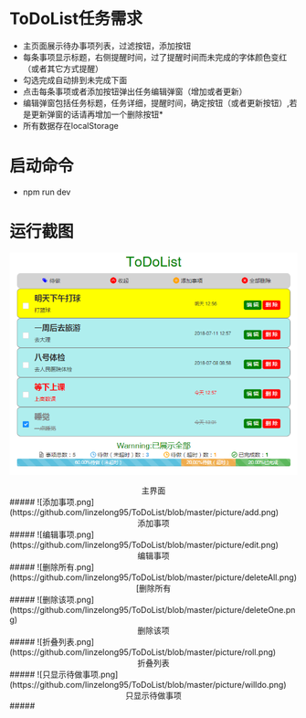 # ToDoList任务需求
* 主页面展示待办事项列表，过滤按钮，添加按钮
* 每条事项显示标题，右侧提醒时间，过了提醒时间而未完成的字体颜色变红（或者其它方式提醒）
* 勾选完成自动排到未完成下面
* 点击每条事项或者添加按钮弹出任务编辑弹窗（增加或者更新）
* 编辑弹窗包括任务标题，任务详细，提醒时间，确定按钮（或者更新按钮）,若是更新弹窗的话请再增加一个删除按钮* 
* 所有数据存在localStorage
# 启动命令
* npm run dev
# 运行截图
![主界面.png](https://github.com/linzelong95/ToDoList/blob/master/picture/main.png)
<center>主界面</center>
##### 
![添加事项.png](https://github.com/linzelong95/ToDoList/blob/master/picture/add.png)
<center>添加事项</center>
##### 
![编辑事项.png](https://github.com/linzelong95/ToDoList/blob/master/picture/edit.png)
<center>编辑事项</center>
##### 
![删除所有.png](https://github.com/linzelong95/ToDoList/blob/master/picture/deleteAll.png)
<center>[删除所有</center>
##### 
![删除该项.png](https://github.com/linzelong95/ToDoList/blob/master/picture/deleteOne.png)
<center>删除该项</center>
##### 
![折叠列表.png](https://github.com/linzelong95/ToDoList/blob/master/picture/roll.png)
<center>折叠列表</center>
##### 
![只显示待做事项.png](https://github.com/linzelong95/ToDoList/blob/master/picture/willdo.png)
<center>只显示待做事项</center>
##### 

